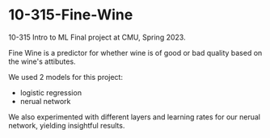 # 10-315-Fine-Wine
10-315 Intro to ML Final project at CMU, Spring 2023.

Fine Wine is a predictor for whether wine is of good or bad quality based on the wine's attibutes.

We used 2 models for this project:
  - logistic regression
  - nerual network
  
We also experimented with different layers and learning rates for our nerual network, yielding insightful results.
